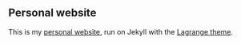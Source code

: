 ## Personal website

This is my [personal website](https://ethantompkins.github.io), run on Jekyll with the [Lagrange theme](https://lenpaul.github.io/Lagrange/).
